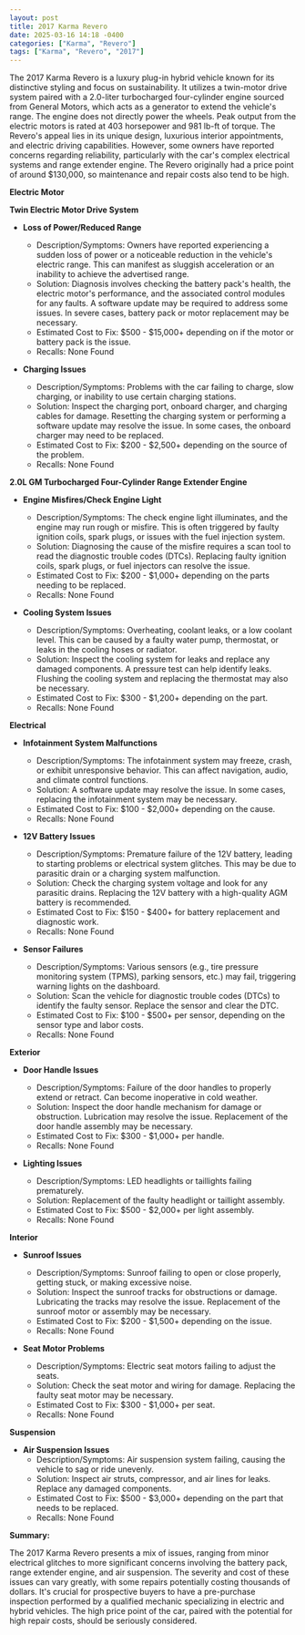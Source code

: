 ```yaml
---
layout: post
title: 2017 Karma Revero
date: 2025-03-16 14:18 -0400
categories: ["Karma", "Revero"]
tags: ["Karma", "Revero", "2017"]
---
```

The 2017 Karma Revero is a luxury plug-in hybrid vehicle known for its distinctive styling and focus on sustainability. It utilizes a twin-motor drive system paired with a 2.0-liter turbocharged four-cylinder engine sourced from General Motors, which acts as a generator to extend the vehicle's range. The engine does not directly power the wheels. Peak output from the electric motors is rated at 403 horsepower and 981 lb-ft of torque. The Revero's appeal lies in its unique design, luxurious interior appointments, and electric driving capabilities. However, some owners have reported concerns regarding reliability, particularly with the car's complex electrical systems and range extender engine. The Revero originally had a price point of around $130,000, so maintenance and repair costs also tend to be high.

**Electric Motor**

**Twin Electric Motor Drive System**
*   **Loss of Power/Reduced Range**
    *   Description/Symptoms: Owners have reported experiencing a sudden loss of power or a noticeable reduction in the vehicle's electric range. This can manifest as sluggish acceleration or an inability to achieve the advertised range.
    *   Solution: Diagnosis involves checking the battery pack's health, the electric motor's performance, and the associated control modules for any faults. A software update may be required to address some issues. In severe cases, battery pack or motor replacement may be necessary.
    *   Estimated Cost to Fix: $500 - $15,000+ depending on if the motor or battery pack is the issue.
    * Recalls: None Found

*   **Charging Issues**
    *   Description/Symptoms: Problems with the car failing to charge, slow charging, or inability to use certain charging stations.
    *   Solution: Inspect the charging port, onboard charger, and charging cables for damage. Resetting the charging system or performing a software update may resolve the issue. In some cases, the onboard charger may need to be replaced.
    *   Estimated Cost to Fix: $200 - $2,500+ depending on the source of the problem.
    * Recalls: None Found

**2.0L GM Turbocharged Four-Cylinder Range Extender Engine**

*   **Engine Misfires/Check Engine Light**
    *   Description/Symptoms: The check engine light illuminates, and the engine may run rough or misfire. This is often triggered by faulty ignition coils, spark plugs, or issues with the fuel injection system.
    *   Solution: Diagnosing the cause of the misfire requires a scan tool to read the diagnostic trouble codes (DTCs). Replacing faulty ignition coils, spark plugs, or fuel injectors can resolve the issue.
    *   Estimated Cost to Fix: $200 - $1,000+ depending on the parts needing to be replaced.
    * Recalls: None Found

*   **Cooling System Issues**
    *   Description/Symptoms: Overheating, coolant leaks, or a low coolant level. This can be caused by a faulty water pump, thermostat, or leaks in the cooling hoses or radiator.
    *   Solution: Inspect the cooling system for leaks and replace any damaged components. A pressure test can help identify leaks. Flushing the cooling system and replacing the thermostat may also be necessary.
    *   Estimated Cost to Fix: $300 - $1,200+ depending on the part.
    * Recalls: None Found

**Electrical**

*   **Infotainment System Malfunctions**
    *   Description/Symptoms: The infotainment system may freeze, crash, or exhibit unresponsive behavior. This can affect navigation, audio, and climate control functions.
    *   Solution: A software update may resolve the issue. In some cases, replacing the infotainment system may be necessary.
    *   Estimated Cost to Fix: $100 - $2,000+ depending on the cause.
    * Recalls: None Found

*   **12V Battery Issues**
    *   Description/Symptoms: Premature failure of the 12V battery, leading to starting problems or electrical system glitches. This may be due to parasitic drain or a charging system malfunction.
    *   Solution: Check the charging system voltage and look for any parasitic drains. Replacing the 12V battery with a high-quality AGM battery is recommended.
    *   Estimated Cost to Fix: $150 - $400+ for battery replacement and diagnostic work.
    * Recalls: None Found

*   **Sensor Failures**
    *   Description/Symptoms: Various sensors (e.g., tire pressure monitoring system (TPMS), parking sensors, etc.) may fail, triggering warning lights on the dashboard.
    *   Solution: Scan the vehicle for diagnostic trouble codes (DTCs) to identify the faulty sensor. Replace the sensor and clear the DTC.
    *   Estimated Cost to Fix: $100 - $500+ per sensor, depending on the sensor type and labor costs.
    * Recalls: None Found

**Exterior**

*   **Door Handle Issues**
    *   Description/Symptoms: Failure of the door handles to properly extend or retract. Can become inoperative in cold weather.
    *   Solution: Inspect the door handle mechanism for damage or obstruction. Lubrication may resolve the issue. Replacement of the door handle assembly may be necessary.
    *   Estimated Cost to Fix: $300 - $1,000+ per handle.
    * Recalls: None Found

*   **Lighting Issues**
    *   Description/Symptoms: LED headlights or taillights failing prematurely.
    *   Solution: Replacement of the faulty headlight or taillight assembly.
    *   Estimated Cost to Fix: $500 - $2,000+ per light assembly.
    * Recalls: None Found

**Interior**

*   **Sunroof Issues**
    *   Description/Symptoms: Sunroof failing to open or close properly, getting stuck, or making excessive noise.
    *   Solution: Inspect the sunroof tracks for obstructions or damage. Lubricating the tracks may resolve the issue. Replacement of the sunroof motor or assembly may be necessary.
    *   Estimated Cost to Fix: $200 - $1,500+ depending on the issue.
    * Recalls: None Found

*   **Seat Motor Problems**
    *   Description/Symptoms: Electric seat motors failing to adjust the seats.
    *   Solution: Check the seat motor and wiring for damage. Replacing the faulty seat motor may be necessary.
    *   Estimated Cost to Fix: $300 - $1,000+ per seat.
    * Recalls: None Found

**Suspension**

*   **Air Suspension Issues**
    *   Description/Symptoms: Air suspension system failing, causing the vehicle to sag or ride unevenly.
    *   Solution: Inspect air struts, compressor, and air lines for leaks. Replace any damaged components.
    *   Estimated Cost to Fix: $500 - $3,000+ depending on the part that needs to be replaced.
    * Recalls: None Found

**Summary:**

The 2017 Karma Revero presents a mix of issues, ranging from minor electrical glitches to more significant concerns involving the battery pack, range extender engine, and air suspension. The severity and cost of these issues can vary greatly, with some repairs potentially costing thousands of dollars. It's crucial for prospective buyers to have a pre-purchase inspection performed by a qualified mechanic specializing in electric and hybrid vehicles. The high price point of the car, paired with the potential for high repair costs, should be seriously considered.

